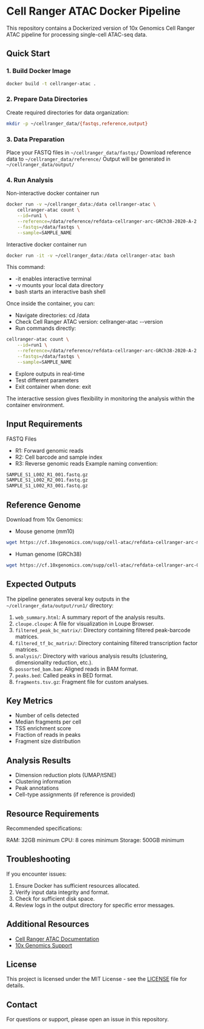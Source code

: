 # Cell Ranger ATAC Docker Pipeline

This repository contains a Dockerized version of 10x Genomics Cell Ranger ATAC pipeline for processing single-cell ATAC-seq data.

## Quick Start

### 1. Build Docker Image

```bash
docker build -t cellranger-atac .
```

### 2. Prepare Data Directories
Create required directories for data organization:

```bash
mkdir -p ~/cellranger_data/{fastqs,reference,output}
```

### 3. Data Preparation
Place your FASTQ files in `~/cellranger_data/fastqs/`
Download reference data to `~/cellranger_data/reference/`
Output will be generated in `~/cellranger_data/output/`

### 4. Run Analysis

Non-interactive docker container run 
```bash
docker run -v ~/cellranger_data:/data cellranger-atac \
    cellranger-atac count \
    --id=run1 \
    --reference=/data/reference/refdata-cellranger-arc-GRCh38-2020-A-2.0.0 \
    --fastqs=/data/fastqs \
    --sample=SAMPLE_NAME
```

Interactive docker container run
```bash
docker run -it -v ~/cellranger_data:/data cellranger-atac bash
```
This command: 
* -it enables interactive terminal
* -v mounts your local data directory
* bash starts an interactive bash shell

Once inside the container, you can: 
* Navigate directories: cd /data
* Check Cell Ranger ATAC version: cellranger-atac --version
* Run commands directly: 
```bash
cellranger-atac count \
    --id=run1 \
    --reference=/data/reference/refdata-cellranger-arc-GRCh38-2020-A-2.0.0 \
    --fastqs=/data/fastqs \
    --sample=SAMPLE_NAME
```
* Explore outputs in real-time
* Test different parameters
* Exit container when done: exit

The interactive session gives flexibility in monitoring the analysis within the container environment. 





## Input Requirements
FASTQ Files 
* R1: Forward genomic reads
* R2: Cell barcode and sample index
* R3: Reverse genomic reads
Example naming convention:
```bash
SAMPLE_S1_L002_R1_001.fastq.gz
SAMPLE_S1_L002_R2_001.fastq.gz
SAMPLE_S1_L002_R3_001.fastq.gz
```

## Reference Genome
Download from 10x Genomics:

* Mouse genome (mm10)
```bash
wget https://cf.10xgenomics.com/supp/cell-atac/refdata-cellranger-arc-mm10-2020-A-2.0.0.tar.gz
```

* Human genome (GRCh38)
```bash
wget https://cf.10xgenomics.com/supp/cell-atac/refdata-cellranger-arc-GRCh38-2020-A-2.0.0.tar.gz
```

## Expected Outputs
The pipeline generates several key outputs in the `~/cellranger_data/output/run1/` directory:

1. `web_summary.html`: A summary report of the analysis results.
2. `cloupe.cloupe`: A file for visualization in Loupe Browser.
3. `filtered_peak_bc_matrix/`: Directory containing filtered peak-barcode matrices.
4. `filtered_tf_bc_matrix/`: Directory containing filtered transcription factor matrices.
5. `analysis/`: Directory with various analysis results (clustering, dimensionality reduction, etc.).
6. `possorted_bam.bam`: Aligned reads in BAM format.
7. `peaks.bed`: Called peaks in BED format.
8. `fragments.tsv.gz`: Fragment file for custom analyses.

## Key Metrics
* Number of cells detected
* Median fragments per cell
* TSS enrichment score
* Fraction of reads in peaks
* Fragment size distribution

## Analysis Results
* Dimension reduction plots (UMAP/tSNE)
* Clustering information
* Peak annotations
* Cell-type assignments (if reference is provided)

## Resource Requirements
Recommended specifications:

RAM: 32GB minimum
CPU: 8 cores minimum
Storage: 500GB minimum




## Troubleshooting
If you encounter issues:

1. Ensure Docker has sufficient resources allocated.
2. Verify input data integrity and format.
3. Check for sufficient disk space.
4. Review logs in the output directory for specific error messages.


## Additional Resources
- [Cell Ranger ATAC Documentation](https://support.10xgenomics.com/single-cell-atac/software/pipelines/latest/what-is-cell-ranger-atac)
- [10x Genomics Support](https://support.10xgenomics.com/)



## License

This project is licensed under the MIT License - see the [LICENSE](LICENSE) file for details.

## Contact

For questions or support, please open an issue in this repository.
